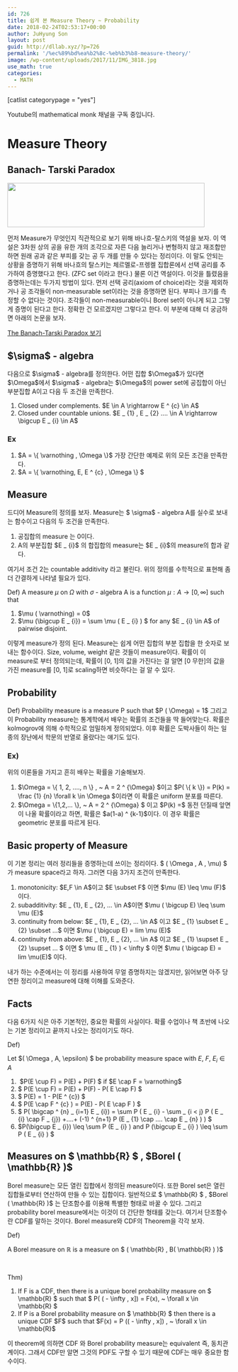 ```yaml
---
id: 726
title: 쉽게 본 Measure Theory ~ Probability
date: 2018-02-24T02:53:17+00:00
author: JuHyung Son
layout: post
guid: http://dllab.xyz/?p=726
permalink: '/%ec%89%bd%ea%b2%8c-%eb%b3%b8-measure-theory/'
image: /wp-content/uploads/2017/11/IMG_3818.jpg
use_math: true
categories:
  - MATH
---
```

[catlist categorypage = "yes"]

Youtube의 mathematical monk 채널을 구독 중입니다.
<h1>Measure Theory</h1>
<h2>Banach- Tarski Paradox</h2>
<img class="aligncenter size-full wp-image-730" src="http://dllab.xyz/wp-content/uploads/2018/02/445px-Banach-Tarski_Paradox.png" alt="" width="445" height="100" />

먼저 Measure가 무엇인지 직관적으로 보기 위해 바나흐-탈스키의 역설을 보자. 이 역설은 3차원 상의 공을 유한 개의 조각으로 자른 다음 늘리거나 변형하지 않고 재조합만 하면 원래 공과 같은 부피를 갖는 공 두 개를 만들 수 있다는 정리이다. 이 말도 안되는 상황을 증명하기 위해 바나흐의 탈스키는 체르멜로-프렝켈 집합론에서 선택 공리를 추가하여 증명했다고 한다. (ZFC set 이라고 한다.) 물론 이건 역설이다. 이것을 틀렸음을 증명하는데는 두가지 방법이 있다. 먼저 선택 공리(axiom of choice)라는 것을 제외하거나 공 조각들이 non-measurable set이라는 것을 증명하면 된다. 부피나 크기를 측정할 수 없다는 것이다. 조각들이 non-measurable이니 Borel set이 아니게 되고 그렇게 증명이 된다고 한다. 정확한 건 모르겠지만 그렇다고 한다. 이 부분에 대해 더 궁금하면 아래의 논문을 보자.

<a href="https://www.math.hmc.edu/~su/papers.dir/banachtarski.pdf">The Banach-Tarski Paradox 보기</a>
<h2>$\sigma$ - algebra</h2>
다음으로 $\sigma$ - algebra를 정의한다.
어떤 집합 $\Omega$가 있다면 $\Omega$에서 $\sigma$ - algebra는 $\Omega$의 power set에 공집합이 아닌 부분집합 A이고 다음 두 조건을 만족한다.
<ol>
 	<li>Closed under complements. $E \in A \rightarrow E ^ {c} \in A$</li>
 	<li>Closed under countable unions. $E _ {1} , E _ {2} …. \in A \rightarrow \bigcup E _ {i} \in A$</li>
</ol>
<h3>Ex</h3>
<ol>
 	<li>$A = \{ \varnothing , \Omega \}$ 가장 간단한 예제로 위의 모든 조건을 만족한다.</li>
 	<li>$A = \{ \varnothing, E, E ^ {c} , \Omega \} $</li>
</ol>
<h2>Measure</h2>
드디어 Measure의 정의를 보자. Measure는 $ \sigma$ - algebra A를 실수로 보내는 함수이고 다음의 두 조건을 만족한다.
<ol>
 	<li>공집합의 measure 는 0이다.</li>
 	<li>A의 부분집합 $E _ {i}$ 의 합집합의 measure는 $E _ {i}$의 measure의 합과 같다.</li>
</ol>
여기서 조건 2는 countable additivity 라고 불린다. 위의 정의를 수학적으로 표현해 좀 더 간결하게 나타낼 필요가 있다.

Def)
A measure $\mu$ on $\Omega$ with $\sigma$ - algebra A is a function $\mu : A \rightarrow [0, \infty ]$ such that
<ol>
 	<li>$\mu ( \varnothing) = 0$</li>
 	<li>$\mu (\bigcup E _ {i}) = \sum \mu ( E _ {i} ) $ for any $E _ {i} \in A$ of pairwise disjoint.</li>
</ol>
이렇게 measure가 정의 된다. Measure는 쉽게 어떤 집합의 부분 집합을 한 숫자로 보내는 함수이다. Size, volume, weight 같은 것들이 measure이다. 확률이 이 measure로 부터 정의되는데, 확률이 [0, 1]의 값을 가진다는 걸 알면 [0 무한]의 값을 가진 measure를 [0, 1]로 scaling하면 비슷하다는 걸 알 수 있다.
<h2>Probability</h2>
Def)
Probability measure is a measure P such that $P ( \Omega) = 1$
그리고 이 Probability measure는 통계학에서 배우는 확률의 조건들을 딱 들어맞는다. 확률은 kolmogrov에 의해 수학적으로 엄밀하게 정의되었다. 이후 확률은 도박사들이 하는 일종의 장난에서 학문의 반열로 올랐다는 얘기도 있다.
<h3>Ex)</h3>
위의 이론들을 가지고 흔히 배우는 확률을 기술해보자.
<ol>
 	<li>$\Omega = \{ 1, 2, …., n \} , ~ A = 2 ^ {\Omega} $이고 $P( \{ k \}) = P(k) = \frac {1} {n} \forall k \in \Omega $이라면 이 확률은 uniform 분포를 따른다.</li>
 	<li>$\Omega = \{1,2,… \}, ~ A = 2 ^ {\Omega} $ 이고 $P(k) =$ 동전 던질때 앞면이 나올 확률이라고 하면, 확률은 $a(1-a) ^ {k-1}$이다. 이 경우 확률은 geometric 분포를 따르게 된다.</li>
</ol>
<h2>Basic property of Measure</h2>
이 기본 정리는 여러 정리들을 증명하는데 쓰이는 정리이다.
$ ( \Omega , A , \mu) $ 가 measure space라고 하자. 그러면 다음 3가지 조건이 만족한다.
<ol>
 	<li>monotonicity: $E,F \in A$이고 $E \subset F$ 이면 $\mu (E) \leq \mu (F)$ 이다.</li>
 	<li>subadditivity: $E _ {1}, E _ {2}, … \in A$이면 $\mu ( \bigcup E) \leq \sum \mu (E)$</li>
 	<li>continuity from below: $E _ {1}, E _ {2}, … \in A$ 이고 $E _ {1} \subset E _ {2} \subset …$ 이면 $\mu ( \bigcup E) = lim \mu (E)$</li>
 	<li>continuity from above: $E _ {1}, E _ {2}, … \in A$ 이고 $E _ {1} \supset E _ {2} \supset … $ 이면 $ \mu (E _ {1} ) &lt; \infty $ 이면 $\mu ( \bigcap E) = lim \mu(E)$ 이다.</li>
</ol>
내가 하는 수준에서는 이 정리를 사용하여 무얼 증명하지는 않겠지만, 읽어보면 아주 당연한 정리이고 measure에 대해 이해를 도와준다.
<h2>Facts</h2>
다음 6가지 식은 아주 기본적인, 중요한 확률의 사실이다. 확률 수업이나 책 초반에 나오는 기본 정리이고 끝까지 나오는 정리이기도 하다.

Def)

Let $( \Omega , A, \epsilon) $ be probability measure space with $E, ~ F, ~ E _ {i} \in A$
<ol>
 	<li> $P(E \cup F) = P(E) + P(F) $ if $E \cap F = \varnothing$</li>
 	<li>$ P(E \cup F) = P(E) + P(F) - P( E \cap F) $</li>
 	<li>$ P(E) = 1 - P(E ^ {c}) $</li>
 	<li>$ P(E \cap F ^ {c} ) = P(E) - P( E \cap F ) $</li>
 	<li>$ P( \bigcap ^ {n} _ {i=1} E _ {i}) = \sum P ( E _ {i} - \sum _ {i &lt; j} P ( E _ {i} \cap F _ {j}) +....+ (-1) ^ {n+1} P (E _ {1} \cap .... \cap E _ {n} ) ) $</li>
 	<li>$P(\bigcup E _ {i}) \leq \sum P (E _ {i} ) and P (\bigcup E _ {i} ) \leq \sum P ( E _ {i} ) $</li>
</ol>
<h2>Measures on $ \mathbb{R} $ , $Borel ( \mathbb{R} )$</h2>
Borel measure는 모든 열린 집합에서 정의된 measure이다. 또한 Borel set은 열린 집합들로부터 연산하여 만들 수 있는 집합이다. 일반적으로 $ \mathbb{R} $ , $Borel ( \mathbb{R} )$ 는 단조함수를 이용해 특별한 형태로 바꿀 수 있다. 그리고 probability borel measure에서는 이것이 더 간단한 형태를 갖는다. 여기서 단조함수란 CDF를 말하는 것이다. Borel measure와 CDF의 Theorem을 각각 보자.

Def)

A Borel measure on $\mathbb{R}$ is a measure on $ ( \mathbb{R} , B( \mathbb{R} ) )$

&nbsp;

Thm)
<ol>
 	<li>If F is a CDF, then there is a unique borel probability measure on $ \mathbb{R} $ such that $ P( ( - \infty , x]) = F(x), ~ \forall x \in \mathbb{R} $</li>
 	<li>If P is a Borel probability measure on $ \mathbb{R} $ then there is a unique CDF $F$ such that $F(x) = P (( - \infty , x]) , ~ \forall x \in \mathbb{R}$</li>
</ol>
이 theorem에 의하면 CDF 와 Borel probability measure는 equivalent 즉, 동치관계이다. 그래서 CDF만 알면 그것의 PDF도 구할 수 있기 때문에 CDF는 매우 중요한 함수이다.
